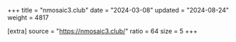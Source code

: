 +++
title = "nmosaic3.club"
date = "2024-03-08"
updated = "2024-08-24"
weight = 4817

[extra]
source = "https://nmosaic3.club/"
ratio = 64
size = 5
+++
